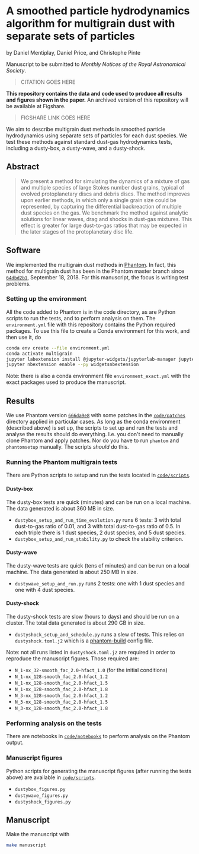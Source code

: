 A smoothed particle hydrodynamics algorithm for multigrain dust with separate sets of particles
===

by Daniel Mentiplay, Daniel Price, and Christophe Pinte

Manuscript to be submitted to *Monthly Notices of the Royal Astronomical Society*.

> CITATION GOES HERE

**This repository contains the data and code used to produce all results and figures shown in the paper.** An archived version of this repository will be available at Figshare.

> FIGSHARE LINK GOES HERE

We aim to describe multigrain dust methods in smoothed particle hydrodynamics using separate sets of particles for each dust species. We test these methods against standard dust-gas hydrodynamics tests, including a dusty-box, a dusty-wave, and a dusty-shock.

Abstract
--------

> We present a method for simulating the dynamics of a mixture of gas and multiple species of large Stokes number dust grains, typical of evolved protoplanetary discs and debris discs. The method improves upon earlier methods, in which only a single grain size could be represented, by capturing the differential backreaction of multiple dust species on the gas. We benchmark the method against analytic solutions for linear waves, drag and shocks in dust-gas mixtures. This effect is greater for large dust-to-gas ratios that may be expected in the later stages of the protoplanetary disc life.

Software
--------

We implemented the multigrain dust methods in [Phantom](https://github.com/danieljprice/phantom). In fact, this method for multigrain dust has been in the Phantom master branch since [`64dbd2b1`](https://github.com/danieljprice/phantom/commit/64dbd2b124ca74051eed920d6cad0a2e83157478), September 18, 2018. For this manuscript, the focus is writing test problems.

### Setting up the environment

All the code added to Phantom is in the code directory, as are Python scripts to run the tests, and to perform analysis on them. The `environment.yml` file with this repository contains the Python required packages. To use this file to create a Conda environment for this work, and then use it, do

```bash
conda env create --file environment.yml
conda activate multigrain
jupyter labextension install @jupyter-widgets/jupyterlab-manager jupyter-matplotlib
jupyter nbextension enable --py widgetsnbextension
```

Note: there is also a conda environment file `environment_exact.yml` with the exact packages used to produce the manuscript.

Results
-------

We use Phantom version [`666da9e8`](https://github.com/danieljprice/phantom/commit/666da9e892cb3f2d9f89e132504e185fe2f22f31) with some patches in the [`code/patches`](https://github.com/dmentipl/multigrain/tree/master/code/patches) directory applied in particular cases. As long as the conda environment (described above) is set up, the scripts to set up and run the tests and analyse the results should do everything. I.e. you don't need to manually clone Phantom and apply patches. Nor do you have to run `phantom` and `phantomsetup` manually. The scripts *should* do this.

### Running the Phantom multigrain tests

There are Python scripts to setup and run the tests located in [`code/scripts`](https://github.com/dmentipl/multigrain/tree/master/code/scripts).

#### Dusty-box

The dusty-box tests are quick (minutes) and can be run on a local machine. The data generated is about 360 MB in size.

- `dustybox_setup_and_run_time_evolution.py` runs 6 tests: 3 with total dust-to-gas ratio of 0.01, and 3 with total dust-to-gas ratio of 0.5. In each triple there is 1 dust species, 2 dust species, and 5 dust species.
- `dustybox_setup_and_run_stability.py` to check the stability criterion.

#### Dusty-wave

The dusty-wave tests are quick (tens of minutes) and can be run on a local machine. The data generated is about 250 MB in size.

- `dustywave_setup_and_run.py` runs 2 tests: one with 1 dust species and one with 4 dust species.

#### Dusty-shock

The dusty-shock tests are slow (hours to days) and should be run on a cluster. The total data generated is about 290 GB in size.

- `dustyshock_setup_and_schedule.py` runs a slew of tests. This relies on `dustyshock.toml.j2` which is a [phantom-build](https://github.com/dmentipl/phantom-build) config file.

Note: not all runs listed in `dustyshock.toml.j2` are required in order to reproduce the manuscript figures. Those required are:

- `N_1-nx_32-smooth_fac_2.0-hfact_1.0` (for the initial conditions)
- `N_1-nx_128-smooth_fac_2.0-hfact_1.2`
- `N_1-nx_128-smooth_fac_2.0-hfact_1.5`
- `N_1-nx_128-smooth_fac_2.0-hfact_1.8`
- `N_3-nx_128-smooth_fac_2.0-hfact_1.2`
- `N_3-nx_128-smooth_fac_2.0-hfact_1.5`
- `N_3-nx_128-smooth_fac_2.0-hfact_1.8`

### Performing analysis on the tests

There are notebooks in [`code/notebooks`](https://github.com/dmentipl/multigrain/tree/master/code/notebooks) to perform analysis on the Phantom output.

### Manuscript figures

Python scripts for generating the manuscript figures (after running the tests above) are available in [`code/scripts`](https://github.com/dmentipl/multigrain/tree/master/code/scripts).

- `dustybox_figures.py`
- `dustywave_figures.py`
- `dustyshock_figures.py`

Manuscript
----------

Make the manuscript with

```bash
make manuscript
```
